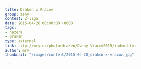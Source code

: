 ```yaml
---
title: Draken x Vracov
group: zeny
contest: 2-liga
date: 2015-04-20 00:00:00 +0000
tags:
- hazena
- draken
type: external
link: http://mry.cz/photo/draken/Dzeny-Vracov2015/index.html
author: mry
thumbnail: "/images/content/2015-04-20_draken-x-vracov.jpg"

---
```

